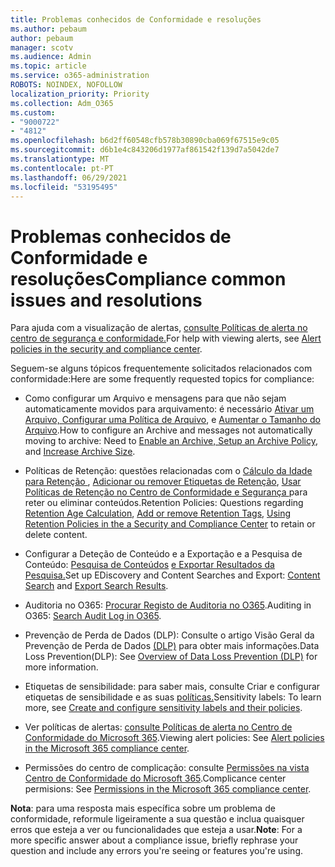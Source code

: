 ```yaml
---
title: Problemas conhecidos de Conformidade e resoluções
ms.author: pebaum
author: pebaum
manager: scotv
ms.audience: Admin
ms.topic: article
ms.service: o365-administration
ROBOTS: NOINDEX, NOFOLLOW
localization_priority: Priority
ms.collection: Adm_O365
ms.custom:
- "9000722"
- "4812"
ms.openlocfilehash: b6d2ff60548cfb578b30890cba069f67515e9c05
ms.sourcegitcommit: d6b1e4c843206d1977af861542f139d7a5042de7
ms.translationtype: MT
ms.contentlocale: pt-PT
ms.lasthandoff: 06/29/2021
ms.locfileid: "53195495"
---
```

# <a name="compliance-common-issues-and-resolutions"></a><span data-ttu-id="f402d-102">Problemas conhecidos de Conformidade e resoluções</span><span class="sxs-lookup"><span data-stu-id="f402d-102">Compliance common issues and resolutions</span></span>

<span data-ttu-id="f402d-103">Para ajuda com a visualização de alertas, [consulte Políticas de alerta no centro de segurança e conformidade.](/microsoft-365/compliance/alert-policies)</span><span class="sxs-lookup"><span data-stu-id="f402d-103">For help with viewing alerts, see [Alert policies in the security and compliance center](/microsoft-365/compliance/alert-policies).</span></span>

<span data-ttu-id="f402d-104">Seguem-se alguns tópicos frequentemente solicitados relacionados com conformidade:</span><span class="sxs-lookup"><span data-stu-id="f402d-104">Here are some frequently requested topics for compliance:</span></span>

- <span data-ttu-id="f402d-105">Como configurar um Arquivo e mensagens para que não sejam automaticamente movidos para arquivamento: é necessário [Ativar um Arquivo, Configurar uma Política de Arquivo](/microsoft-365/compliance/set-up-an-archive-and-deletion-policy-for-mailboxes), e [Aumentar o Tamanho do Arquivo](/microsoft-365/compliance/enable-unlimited-archiving).</span><span class="sxs-lookup"><span data-stu-id="f402d-105">How to configure an Archive and messages not automatically moving to archive: Need to [Enable an Archive, Setup an Archive Policy](/microsoft-365/compliance/set-up-an-archive-and-deletion-policy-for-mailboxes), and [Increase Archive Size](/microsoft-365/compliance/enable-unlimited-archiving).</span></span>

- <span data-ttu-id="f402d-106">Políticas de Retenção: questões relacionadas com o [Cálculo da Idade para Retenção ](/exchange/security-and-compliance/messaging-records-management/retention-age), [Adicionar ou remover Etiquetas de Retenção](/exchange/security-and-compliance/messaging-records-management/add-or-remove-retention-tags), [Usar Políticas de Retenção no Centro de Conformidade e Segurança ](/exchange/security-and-compliance/messaging-records-management/create-a-retention-policy) para reter ou eliminar conteúdos.</span><span class="sxs-lookup"><span data-stu-id="f402d-106">Retention Policies: Questions regarding [Retention Age Calculation](/exchange/security-and-compliance/messaging-records-management/retention-age), [Add or remove Retention Tags](/exchange/security-and-compliance/messaging-records-management/add-or-remove-retention-tags), [Using Retention Policies in the a Security and Compliance Center](/exchange/security-and-compliance/messaging-records-management/create-a-retention-policy) to retain or delete content.</span></span>

- <span data-ttu-id="f402d-107">Configurar a Deteção de Conteúdo e a Exportação e a Pesquisa de Conteúdo: [Pesquisa de Conteúdos](/microsoft-365/compliance/content-search) [e Exportar Resultados da Pesquisa.](/microsoft-365/compliance/export-search-results)</span><span class="sxs-lookup"><span data-stu-id="f402d-107">Set up EDiscovery and Content Searches and Export: [Content Search](/microsoft-365/compliance/content-search) and [Export Search Results](/microsoft-365/compliance/export-search-results).</span></span>

- <span data-ttu-id="f402d-108">Auditoria no O365: [Procurar Registo de Auditoria no O365](/microsoft-365/compliance/search-the-audit-log-in-security-and-compliance).</span><span class="sxs-lookup"><span data-stu-id="f402d-108">Auditing in O365: [Search Audit Log in O365](/microsoft-365/compliance/search-the-audit-log-in-security-and-compliance).</span></span>

- <span data-ttu-id="f402d-109">Prevenção de Perda de Dados (DLP): Consulte o artigo Visão Geral da Prevenção de Perda de Dados [(DLP)](/microsoft-365/compliance/data-loss-prevention-policies) para obter mais informações.</span><span class="sxs-lookup"><span data-stu-id="f402d-109">Data Loss Prevention(DLP): See [Overview of Data Loss Prevention (DLP)](/microsoft-365/compliance/data-loss-prevention-policies) for more information.</span></span>
 
- <span data-ttu-id="f402d-110">Etiquetas de sensibilidade: para saber mais, consulte Criar e configurar etiquetas de sensibilidade e as suas [políticas.](/microsoft-365/compliance/create-sensitivity-labels)</span><span class="sxs-lookup"><span data-stu-id="f402d-110">Sensitivity labels: To learn more, see [Create and configure sensitivity labels and their policies](/microsoft-365/compliance/create-sensitivity-labels).</span></span>

- <span data-ttu-id="f402d-111">Ver políticas de alertas: [consulte Políticas de alerta no Centro de Conformidade do Microsoft 365](/microsoft-365/compliance/alert-policies).</span><span class="sxs-lookup"><span data-stu-id="f402d-111">Viewing alert policies: See [Alert policies in the Microsoft 365 compliance center](/microsoft-365/compliance/alert-policies).</span></span>

- <span data-ttu-id="f402d-112">Permissões do centro de complicação: consulte [Permissões na vista Centro de Conformidade do Microsoft 365](/microsoft-365/compliance/microsoft-365-compliance-center-permissions).</span><span class="sxs-lookup"><span data-stu-id="f402d-112">Complicance center permisions: See [Permissions in the Microsoft 365 compliance center](/microsoft-365/compliance/microsoft-365-compliance-center-permissions).</span></span>

<span data-ttu-id="f402d-113">**Nota**: para uma resposta mais específica sobre um problema de conformidade, reformule ligeiramente a sua questão e inclua quaisquer erros que esteja a ver ou funcionalidades que esteja a usar.</span><span class="sxs-lookup"><span data-stu-id="f402d-113">**Note**: For a more specific answer about a compliance issue, briefly rephrase your question and include any errors you're seeing or features you're using.</span></span>
